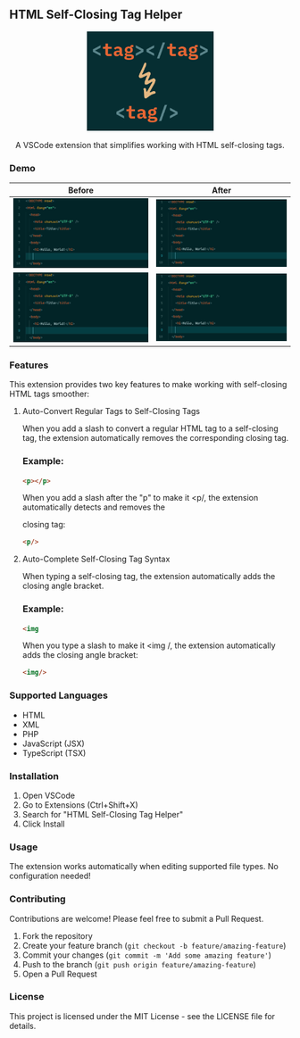 ## HTML Self-Closing Tag Helper

<p align="center">
  <img src="assets/logo.png" alt="Logo" width="227px" height="178px">
</p>
<p align="center">A VSCode extension that simplifies working with HTML self-closing tags.</p>

### Demo

| Before                       | After                        |
| ---------------------------- | ---------------------------- |
| <img src="assets/1_1.gif" /> | <img src="assets/1_2.gif" /> |
| <img src="assets/2_1.gif" /> | <img src="assets/2_2.gif" /> |

### Features

This extension provides two key features to make working with self-closing HTML tags smoother:

1. Auto-Convert Regular Tags to Self-Closing Tags

   When you add a slash to convert a regular HTML tag to a self-closing tag, the extension automatically removes the corresponding closing tag.

   ### Example:

   ```html
   <p></p>
   ```

   When you add a slash after the "p" to make it <p/, the extension automatically detects and removes the </p> closing tag:

   ```html
   <p/>
   ```

2. Auto-Complete Self-Closing Tag Syntax

   When typing a self-closing tag, the extension automatically adds the closing angle bracket.

   ### Example:

   ```html
   <img
   ```

   When you type a slash to make it <img /, the extension automatically adds the closing angle bracket:

   ```html
   <img/>
   ```

### Supported Languages

- HTML
- XML
- PHP
- JavaScript (JSX)
- TypeScript (TSX)

### Installation

1. Open VSCode
2. Go to Extensions (Ctrl+Shift+X)
3. Search for "HTML Self-Closing Tag Helper"
4. Click Install

### Usage

The extension works automatically when editing supported file types. No configuration needed!

### Contributing

Contributions are welcome! Please feel free to submit a Pull Request.

1. Fork the repository
2. Create your feature branch (`git checkout -b feature/amazing-feature`)
3. Commit your changes (`git commit -m 'Add some amazing feature'`)
4. Push to the branch (`git push origin feature/amazing-feature`)
5. Open a Pull Request

### License

This project is licensed under the MIT License - see the LICENSE file for details.

